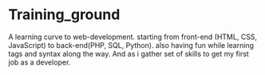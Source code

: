 # Training_ground
A learning curve to web-development. starting from front-end (HTML, CSS, JavaScript) to back-end(PHP, SQL, Python). 
also having fun while learning tags and syntax along the way.
And as i gather set of skills to get my first job as a developer.
